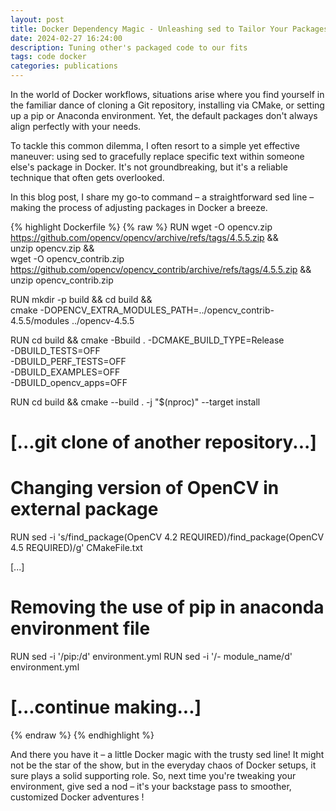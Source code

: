 ```yaml
---
layout: post
title: Docker Dependency Magic - Unleashing sed to Tailor Your Packages
date: 2024-02-27 16:24:00
description: Tuning other's packaged code to our fits
tags: code docker
categories: publications
---
```


In the world of Docker workflows, situations arise where you find yourself in the familiar dance of cloning a Git repository, installing via CMake, or setting up a pip or Anaconda environment. Yet, the default packages don't always align perfectly with your needs.

To tackle this common dilemma, I often resort to a simple yet effective maneuver: using sed to gracefully replace specific text within someone else's package in Docker. It's not groundbreaking, but it's a reliable technique that often gets overlooked.

In this blog post, I share my go-to command – a straightforward sed line – making the process of adjusting packages in Docker a breeze.

{% highlight Dockerfile %}
{% raw %}
RUN wget -O opencv.zip https://github.com/opencv/opencv/archive/refs/tags/4.5.5.zip && \
 unzip opencv.zip && \
 wget -O opencv_contrib.zip https://github.com/opencv/opencv_contrib/archive/refs/tags/4.5.5.zip && \
 unzip opencv_contrib.zip

RUN mkdir -p build && cd build && \
 cmake -DOPENCV_EXTRA_MODULES_PATH=../opencv_contrib-4.5.5/modules ../opencv-4.5.5

RUN cd build && cmake -Bbuild . -DCMAKE_BUILD_TYPE=Release \
 -DBUILD_TESTS=OFF \
 -DBUILD_PERF_TESTS=OFF \
 -DBUILD_EXAMPLES=OFF \
 -DBUILD_opencv_apps=OFF

RUN cd build && cmake --build . -j "$(nproc)" --target install

# [...git clone of another repository...]

# Changing version of OpenCV in external package

RUN sed -i 's/find_package(OpenCV 4\.2 REQUIRED)/find_package(OpenCV 4.5 REQUIRED)/g' CMakeFile.txt

[...]

# Removing the use of pip in anaconda environment file

RUN sed -i '/pip:/d' environment.yml
RUN sed -i '/- module_name/d' environment.yml

# [...continue making...]

{% endraw %}
{% endhighlight %}

And there you have it – a little Docker magic with the trusty sed line! It might not be the star of the show, but in the everyday chaos of Docker setups, it sure plays a solid supporting role. So, next time you're tweaking your environment, give sed a nod – it's your backstage pass to smoother, customized Docker adventures !
